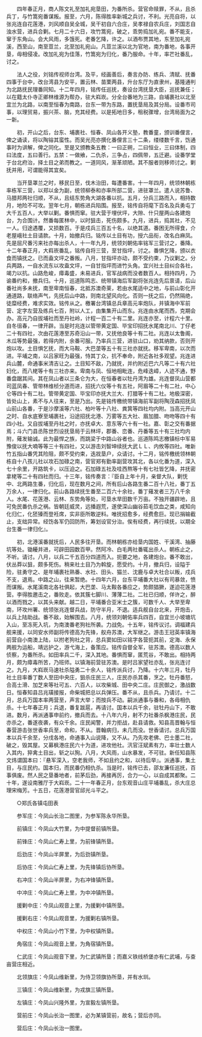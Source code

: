 <!-- { "loadSidebar": true } -->
　　四年春正月，商人陈文礼至加礼宛垦田，为番所杀。营官命赎罪，不从，且杀兵丁，与竹篙宛番谋叛。报至，六月，陈得胜率新城之兵讨，不利。光亮自将，以张兆连自花莲港，刘风顺自吴全城，吴干初自六合庄，吴孝禄自农兵庄，刘国志自浊水营，进兵合剿。七月二十六日，攻竹篙宛，破之，乖势捣加礼宛。番不能支，窜于东角山。会大风雨，多饿死。老番乞降，许之。以酒布贾其地，东至加礼宛溪，西至山，南至荳兰，北至加礼宛山。凡荳兰溪以北为官地，南为番地，各事开垦，毋相侵凌。改加礼宛为佳落，竹篙宛为归化，番乃服命。十年，率芒社番乱，讨之。

　　法人之役，刘铭传视师台湾。及平，经画善后，奏言办防、练兵、清赋、抚番四事于台中，改台湾县为安平，置云林、苗栗两县，升台东厅为直隶州，基隆通判为北路抚民理番同知。十二年四月，铭传任巡抚，奏设台湾抚垦大臣，巡抚兼任；以在籍太仆寺正卿林维源为帮办，驻大嵙崁。分全台番地为三路，自埔裹社以北至宜兰为北路，以南至恒春为南路，台东一带为东路，置抚垦局及其分局。设番市司事，以理贸易，振兴茶、脑，充其经费。以是拓地日多，租税骤增，台湾局面为之一新。

　　初，开山之后，台东、埔裹社、恒春、凤山各开义塾，教番童，颁训番俚言，俾之诵读，将以陶镕其蛮性。而吴光亮亦撰化番俚言三十二条，缕缕数千言，饬通事时为讲解，俾之同化。至是又颁教条五教：一曰正朔，二曰恒业，三曰体制，四曰法度，五曰善行。五禁：一做飨，二仇杀，三争占，四佩带，五迁避。设番学堂于台北府治，择土目之弟而教之。一道同风，渐革顽陋。其不服者则移师讨之。剿抚并用，可谓能得其宜矣。

　　当开垦罩兰之时，移民日至，伐木治田，每遭番害。十一年四月，统领林朝栋率栋军三营，以郑以金为副，统领柳泰和亦率所部二营，进驻罩兰。遣人说苏鲁、马腊邦两社归顺，不从，且结东势角大湖各番以抗。五月，分兵三路而入，相持数月，地险不可攻。翌年七月，朝栋进兵陷围。报至，铭传自将麾下百名及兵勇屯丁大千五百人，大举以剿。番惧而窜。驻大营于埋伏坪，大隙、什只屋两山各建炮台，为合围计。然番每匿林中，以时狙击，死伤颇多。九月，进兵，捣其社，不见一人。归途遇覆，又损数百。于是戍兵三百五十名，以绝其道。番困无所得食，介老屋峨社土目请款。十月，始撤兵归。铭传以土目有功，授六品衔，改名白麻凤。先是屈尺番污来社亦每出杀人，十一年九月，统领刘朝佑率铭军三营讨之，番降。十二年春正月，大嵙崁番乱，铭传自将三营，至甘指坪，讨之。番惧乞降，颁以衣食而镇抚之。已而盍文坪之番叛。八月，甘指坪亦动，颇不受约束，乃议剿之。分兵两路，一自水流东以攻盍文坪，一自甘指坪而进竹头角。宜兴社土目纠合各社，竭力以抗。山路危峻，瘴毒盛，未易进兵，官军战病而没者数百人。相持四月，乃谕番约和，撤兵归。十月，巡道陈鸣志、统带镇海后军副将张兆连先后禀请，后山番社尚多未抚，南至卑南恒春，北抵苏澳奇莱，若由水尾适中之地，与前山彰化开通道路，联络声气，先抚后山中路，则南北望风向化。否则一抚之后，仍然隔绝，徒糜经费，难求实效。铭传从之。檄署台湾镇总兵章高元率炮队，并镇海中军前营、定字左营及练兵七百，附以人工，由集集开山而东。兆连由水尾而西，克期会办。高元乃自拔埔社而至丹社岭，计程一百二十有二里。兆连亦至，计程六十里。自冬徂春，一律开辟。当是时兆连以管带黄定国、毕宝印招抚水尾南北川、丁仔老二十有四社，次由花莲港至苏奇沿山一带，又抚他良等十有二社。兆连以太鲁阁，木瓜等势最强，若得内附，余番可服。乃率兵三营，进驻山口，劝其纳款，否则开炮以攻。土目惧乞抚，而大马鞍、大巴垄等五十有三社亦就抚。移军卑南，以次而进。平埔之南，以吕家旺为最强，恃其丁众，抗不奉命，附近各社多观望。兆连进兵山麓，命通事米清吉让之。土目知不敌，乃就抚，并约附近巴六凡等二十有六社妇化，而八栳等十有三社亦来。卑南与凤、恒地相毗连，危峰迭嶂，人迹不通，野番盘踞其间。其在凤山者以三条仑为大，在恒春者以牡丹湾为雄。兆连督凤山营都司蓝凤春、管带林维桢分道而进，招抚六仪等十有五社，阿眉等二十有二社，中心仑等四十有二社。管带黄定国、毕宝印亦抚大兰大、打腊等十有二社。地极深密，皆处山上，素不与人往来，至是乃出。先是铭传檄统带镇海前军副将陶茂森招抚凤山前山各番，于是沙摩溪等六社、柏叶等十八社、粪箕等四社均内附。当高元开山之时、自水底寮至埔裹社，沿途招抚北港、万雾等五大社、眉加腊、吻吻等四十有四小社。又自拔埔至丹社之时，亦抚卓大、意东等六十有一社。嘉、彰之交有番据焉；斗六门县丞陈世烈设抚垦局于云林坪，郡番、峦番、丹番等五十有三社均内附，薙发输诚。此为最悍之族，而跳梁于中路山谷者也。巡道陈鸣志檄镇标中军易豫俊以抚大喃等等三十有四社，又以游击刘智坤续抚大武ＬＬ、内攸等四社。唯新竹五指山番凭其险阻，颇不受约束，迭戕垦户，众请讨。十二月，铭传檄统领林朝栋自十八孩儿社以攻石加碌之南，营官郑有勤率副营攻其北，各以化番为道，深入七十余里，开路筑卡，以压迫之。石加碌五社及哇西熬等十有七社皆乞降，并抚密拿栳等二十有四社而归。十三年，铭传奏言：『臣自上年十月，亲督大队，剿怃中、北两路生番，归化后，现在数月之间，所有后山各路生番二百十八社，番丁五万余人，一律归化。前山各路续抚生番至二百六十余社，番丁薙发者三万八千余人。水尾、花莲港、云林、东势角等处，可垦水旱田数千万亩。不独开疆辟地，且可免民番仇杀之祸。皆朝廷威灵，远播遐荒，遂使深山幽谷茹毛饮血之类，咸知向化归仁，化狉獉而登衽席，实非臣所敢逆料。唯抚招愈多，经费愈巨。现已捐输截止，支绌异常。经饬各军仍回防所，筹划设官分治。俟有经费，再行续抚，以期全台生番一律归化』。

　　初，北港溪番就抚后，人民多往开垦。而林朝栋亦给垦内国姓、干溪湾、抽藤坑等处。锄耰并进，可辟田园数百甲。然阿冷、白毛两社番辄出杀人。朝栋止之，不听。请讨。八月，以兵二千五百分四道而入。扼要之地，各建炮台。番不敢出，伏丛莽以狙，颇多死伤。稍来社土目乃为斡旋，愿受约。十月，撤兵归，设隘于险，驻勇守之、是年埔裹社熟番、水社、田头、猫兰、沈鹿与卓大社合以叛，戍兵不支，退焉。中路之山，往来暂绝。十四年六月，台东平埔番大社以有司暴敛，愤而谋叛。水尾溪南北各社俱起，大巴垄、马太鞍各番应之，势颇猖獗，遂迫花莲港营。李得胜邀击之，番败走。依其簇七脚川、薄薄二社。二社已归顺，佯许之，醉以酒而戮之，以其头来献。越二日，平埔番合亚米士之簇，可数千人、大举至卑南，环攻州署、统领张兆连督兵战，防守半月，不退。适兵舰自台北来，开炮击，以兵上陆助战。番不敌，始解围去。八月，统领刘朝佑率兵四百，自宜兰小坡塘坑入山，至冻死入坑，为南澳番老狗社所袭。力战免。十五年，铭传议讨。调福建兵舰来援，以同安水师副将传德高为先锋，舣舟苏澳，大军继之。游击王冠英率镇海前营自小南澳上陆，以拊老狗社之背，总兵窦如田以铭字各营扼其前，定海、永保两舰为运船，靖远护之，游弋海上，备策应。铭传自督全军，驻苏澳。德高以数人侦察，为番所杀。如田率兵二千，深入其地。番惧而窜，匿荒谷，不敢出。相持两月，颇为瘴毒所苦，乃班师。以镇海前营驻苏澳。是时吕家望社亦乱，张兆连讨之。九月，大嵙崁马速社杀隘勇二十余人，铭传派兵讨，乃降。十六年三月，牡丹社土目率番丁数人至田中央庄，狙杀庄民三人，庄民亦杀其番，烹之。牡丹番怒，合高士滑、加芝来等社可五、六百人，以攻柴城、田中央二庄。庄民御之，激战数日。恒春知县吕兆璜接报，命柴城把总以兵弹压。番不从，且杀兵。乃请讨。十二月，总兵万国本率两营至，声言大举；而按兵不动。嗣派通事与番和，各毋相仇杀。十七年春正月；兵退，番复跋扈，再请讨。国本以兵千余，驻牡丹山下，不敢进。数月，再派通事申前约，撤兵而去。十八年六月，射不力社番杀枫港庄民，民亦杀之，番遂夜袭，有众千余。庄民闻警，并力拒战，赴县请救。知县高晋翰与恒春营游击张世香率兵至，命和，不从。晋翰病归，未几而没。世香请讨。总兵万国本以兵千余至，分戌各地，命通事入山说降，又不从。乃先攻老佛、巴士墨二社，破之，毁其屋。又募枫港庄民六十为道，进攻他社。汛官汪斌素有力，率壮士数人入其内，猝禽土目出，斩之以狥。八月，大风雨，山水暴发，不可驻。新任知县陈文炜谓国本曰：『悬军深入，空老我师，不如且约之和，以待后举』。派通事，集土目，与庄民约。国本归，而民番仍相仇杀。当是时，铭传已去，邵友濂任巡抚，百事俱废。然人民之垦番地者，前茅后劲，再接再厉，合力一心，以自成其都聚。二十年，遂设南雅厅于大嵙崁。二十一年春正月，台东观音山庄平埔番乱，杀大庄总理宋梅芳。十五日，花莲港营官邱光斗平之。

　　○郑氏各镇屯田表

　　参军庄：今凤山长治二图里，为参军陈永华所垦。

　　前镇庄：今凤山大竹里，为中提督前镇所垦。

　　前锋庄：今凤山仁寿上里，为前锋镇所垦。

　　后劲庄：今凤山半屏里，为后劲镇所垦。

　　后协庄：今凤山仁寿上里，为先锋镇后协所垦。

　　右冲庄：今凤山半屏里，为右冲锋镇所垦。

　　中冲庄：今凤山仁寿上里，为中冲镇所垦。

　　援剿中庄：今凤山观音上里，为援剿中镇所垦。

　　援剿右庄：今凤山观音里，为援剿右镇所垦。

　　中权庄：今凤山小竹下里，为中权镇所垦。

　　角宿庄：今凤山观音上里，为角宿镇所垦。

　　仁武庄：今凤山观音下里，为仁武镇所垦；而嘉义铁线桥堡亦有仁武埔，与查亩营庄相近。

　　北领旗庄：今凤山维新里，为侍卫领旗协所垦，并有水圳。

　　三镇庄：今凤山维新里，为戎旗三镇所垦。

　　左镇庄：今凤山兴隆外里，为宣毅左镇所垦。

　　营前庄：今凤山长治一图里，必为某镇营前，故名；营后亦同。

　　营后庄：今凤山长治一图里。

